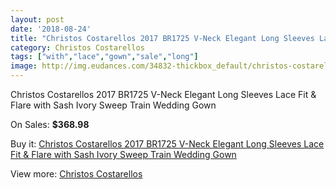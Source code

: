 ```yaml
---
layout: post
date: '2018-08-24'
title: "Christos Costarellos 2017 BR1725 V-Neck Elegant Long Sleeves Lace Fit & Flare with Sash Ivory Sweep Train Wedding Gown"
category: Christos Costarellos
tags: ["with","lace","gown","sale","long"]
image: http://img.eudances.com/34832-thickbox_default/christos-costarellos-2017-br1725-v-neck-elegant-long-sleeves-lace-fit-flare-with-sash-ivory-sweep-train-wedding-gown.jpg
---
```

Christos Costarellos 2017 BR1725 V-Neck Elegant Long Sleeves Lace Fit & Flare with Sash Ivory Sweep Train Wedding Gown

On Sales: **$368.98**
<a href="https://www.eudances.com/en/christos-costarellos/10522-christos-costarellos-2017-br1725-v-neck-elegant-long-sleeves-lace-fit-flare-with-sash-ivory-sweep-train-wedding-gown.html"><amp-img layout="responsive" width="600" height="600" src="//img.eudances.com/34832-thickbox_default/christos-costarellos-2017-br1725-v-neck-elegant-long-sleeves-lace-fit-flare-with-sash-ivory-sweep-train-wedding-gown.jpg" alt="Christos Costarellos 2017 BR1725 V-Neck Elegant Long Sleeves Lace Fit & Flare with Sash Ivory Sweep Train Wedding Gown 0" /></a>
<a href="https://www.eudances.com/en/christos-costarellos/10522-christos-costarellos-2017-br1725-v-neck-elegant-long-sleeves-lace-fit-flare-with-sash-ivory-sweep-train-wedding-gown.html"><amp-img layout="responsive" width="600" height="600" src="//img.eudances.com/34834-thickbox_default/christos-costarellos-2017-br1725-v-neck-elegant-long-sleeves-lace-fit-flare-with-sash-ivory-sweep-train-wedding-gown.jpg" alt="Christos Costarellos 2017 BR1725 V-Neck Elegant Long Sleeves Lace Fit & Flare with Sash Ivory Sweep Train Wedding Gown 1" /></a>
<a href="https://www.eudances.com/en/christos-costarellos/10522-christos-costarellos-2017-br1725-v-neck-elegant-long-sleeves-lace-fit-flare-with-sash-ivory-sweep-train-wedding-gown.html"><amp-img layout="responsive" width="600" height="600" src="//img.eudances.com/34833-thickbox_default/christos-costarellos-2017-br1725-v-neck-elegant-long-sleeves-lace-fit-flare-with-sash-ivory-sweep-train-wedding-gown.jpg" alt="Christos Costarellos 2017 BR1725 V-Neck Elegant Long Sleeves Lace Fit & Flare with Sash Ivory Sweep Train Wedding Gown 2" /></a>

Buy it: [Christos Costarellos 2017 BR1725 V-Neck Elegant Long Sleeves Lace Fit & Flare with Sash Ivory Sweep Train Wedding Gown](https://www.eudances.com/en/christos-costarellos/10522-christos-costarellos-2017-br1725-v-neck-elegant-long-sleeves-lace-fit-flare-with-sash-ivory-sweep-train-wedding-gown.html "Christos Costarellos 2017 BR1725 V-Neck Elegant Long Sleeves Lace Fit & Flare with Sash Ivory Sweep Train Wedding Gown")

View more: [Christos Costarellos](https://www.eudances.com/en/108-christos-costarellos "Christos Costarellos")